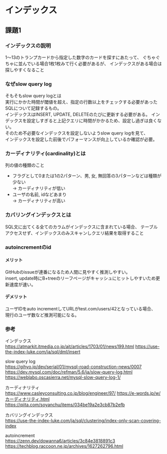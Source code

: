 # インデックス

## 課題1

### インデックスの説明

1〜13のトランプカードから指定した数字のカードを探すにあたって、
ぐちゃぐちゃに並んでいる場合1枚1枚みて行く必要があるが、
インデックスがある場合は探しやすくなること

### なぜslow query log

そもそもslow query logとは  
実行にかかた時間が閾値を超え、指定の行数以上をチェックする必要があったSQLについて記録するもの。  
インデックスはINSERT, UPDATE, DELETEのたびに更新する必要がある。
インデックスを設定しすぎると上記クエリに時間がかかるため、設定し過ぎは良くない。  
そのため不必要なインデックスを設定しないようslow query logを見て、  
インデックスを設定した前後でパフォーマンスが向上しているか確認が必要。

### カーディナリティ(cardinality)とは

列の値の種類のこと  

- フラグとして0または1の2パターン、男, 女, 無回答の3パターンなどは種類が少ない  
-> カーディナリティが低い  
- ユーザの名前, idなどあまり  
-> カーディナリティが高い  

### カバリングインデックスとは

SQL文に出てくる全てのカラムがインデックスに含まれている場合、
テーブルアクセスせず、インデックスのみスキャンしクエリ結果を取得すること

### autoincrementのid

#### メリット

GitHubのissueが連番になるため人間に見やすく推測しやすい。  
insert, update時にB+treeのリーフページがキャッシュにヒットしやすいため更新速度が速い。  

#### デメリット

ユーザIDをauto incrementしてURLがtest.com/users/42となっている場合、  
現行のユーザ数など推測可能になる。  

### 参考

インデックス  
<https://atmarkit.itmedia.co.jp/ait/articles/1703/01/news199.html>
<https://use-the-index-luke.com/ja/sql/dml/insert>

slow query log  
<https://gihyo.jp/dev/serial/01/mysql-road-construction-news/0007>
<https://dev.mysql.com/doc/refman/5.6/ja/slow-query-log.html>
<https://weblabo.oscasierra.net/mysql-slow-query-log-1/>

カーディナリティ  
<https://www.casleyconsulting.co.jp/blog/engineer/97/>
<https://e-words.jp/w/カーディナリティ.html>
<https://qiita.com/soyanchu/items/034be19a2e3cb87b2efb>

カバリングインデックス  
<https://use-the-index-luke.com/ja/sql/clustering/index-only-scan-covering-index>

autoincrement  
<https://zenn.dev/dowanna6/articles/3c84e3818891c3>  
<https://techblog.raccoon.ne.jp/archives/1627262796.html>  
